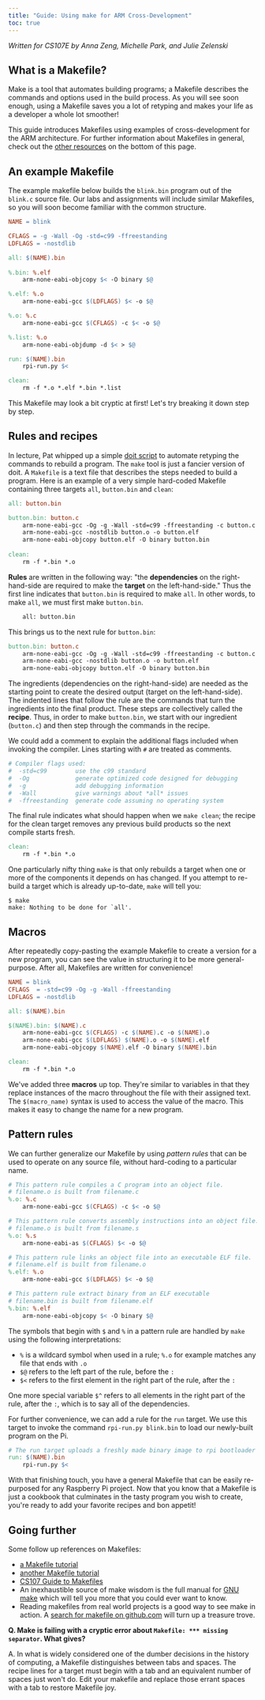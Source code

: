 ```yaml
---
title: "Guide: Using make for ARM Cross-Development"
toc: true
---
```


*Written for CS107E by Anna Zeng, Michelle Park, and Julie Zelenski*

## What is a Makefile?

Make is a tool that automates building programs;
a Makefile describes the commands and options used in the build
process. As you will see soon enough, using a Makefile saves you a lot of retyping and makes your life
as a developer a whole lot smoother!

This guide introduces Makefiles using examples of cross-development for the ARM architecture. For further information about Makefiles in general,
check out the [other resources](#resources) on the bottom of this page.

## An example Makefile
The example makefile below builds the `blink.bin` program out of the `blink.c` source file.
Our labs and assignments will include similar Makefiles, 
so you will soon become familiar with the common structure.

```makefile
NAME = blink

CFLAGS = -g -Wall -Og -std=c99 -ffreestanding
LDFLAGS = -nostdlib

all: $(NAME).bin
 
%.bin: %.elf
	arm-none-eabi-objcopy $< -O binary $@

%.elf: %.o
	arm-none-eabi-gcc $(LDFLAGS) $< -o $@

%.o: %.c
	arm-none-eabi-gcc $(CFLAGS) -c $< -o $@

%.list: %.o
	arm-none-eabi-objdump -d $< > $@

run: $(NAME).bin
	rpi-run.py $<

clean:
	rm -f *.o *.elf *.bin *.list
```

This Makefile may look a bit cryptic at first! Let's try breaking it down step by step.

## Rules and recipes

In lecture, Pat whipped up a simple [doit script](/lectures/ASM/code/blink/doit) to automate retyping the commands to rebuild a program. The `make` tool is just a fancier version of doit. A `Makefile` is a text file that describes the steps needed to build a program.
Here is an example of a very simple hard-coded Makefile containing three targets `all`, `button.bin` and `clean`:
    
```makefile
all: button.bin

button.bin: button.c
	arm-none-eabi-gcc -Og -g -Wall -std=c99 -ffreestanding -c button.c -o button.o
	arm-none-eabi-gcc -nostdlib button.o -o button.elf
	arm-none-eabi-objcopy button.elf -O binary button.bin
    
clean: 
	rm -f *.bin *.o
```

__Rules__ are written in the following way: "the __dependencies__ on the right-hand-side are required
to make the __target__ on the left-hand-side." Thus the first line
indicates that `button.bin` is required to make `all`. In other words, to make `all`, we must first make `button.bin`.
```makefile
    all: button.bin
```

This brings us to the next rule for `button.bin`:
```makefile
button.bin: button.c
	arm-none-eabi-gcc -Og -g -Wall -std=c99 -ffreestanding -c button.c -o button.o
	arm-none-eabi-gcc -nostdlib button.o -o button.elf
	arm-none-eabi-objcopy button.elf -O binary button.bin
```
The ingredients (dependencies on the right-hand-side) are needed as the starting point to create the desired output (target on the left-hand-side). The indented lines that follow the rule are the commands that turn the ingredients into the final product. These steps are collectively called the __recipe__. Thus, in order to make `button.bin`, we start with our ingredient (`button.c`) and then step through the commands in the recipe.

We could add a comment to explain the additional flags included when invoking the compiler. Lines starting with `#` are treated as comments.
```makefile
# Compiler flags used:
#  -std=c99        use the c99 standard
#  -Og             generate optimized code designed for debugging
#  -g              add debugging information
#  -Wall           give warnings about *all* issues
#  -ffreestanding  generate code assuming no operating system
```

The final rule indicates what should happen when we `make clean`; the recipe for the clean target removes any previous build products so the next compile starts fresh.
```makefile
clean: 
	rm -f *.bin *.o
```

One particularly nifty thing `make` is that only rebuilds a target when one or more of the components it depends on has changed.  If you attempt to re-build a target which is already up-to-date, `make` will tell you:
```console
$ make
make: Nothing to be done for `all'.
```

## Macros

After repeatedly copy-pasting the example Makefile to create a version for a new program, you can see the value in structuring it to be more general-purpose. After all, Makefiles are written for convenience! 

```makefile
NAME = blink
CFLAGS  = -std=c99 -Og -g -Wall -ffreestanding
LDFLAGS = -nostdlib

all: $(NAME).bin

$(NAME).bin: $(NAME).c
	arm-none-eabi-gcc $(CFLAGS) -c $(NAME).c -o $(NAME).o
	arm-none-eabi-gcc $(LDFLAGS) $(NAME).o -o $(NAME).elf
	arm-none-eabi-objcopy $(NAME).elf -O binary $(NAME).bin

clean: 
	rm -f *.bin *.o
```
We've added three __macros__ up top. They're similar to variables
in that they replace instances of the macro throughout the file with their assigned text.
The `$(macro_name)` syntax is used to access the value of the macro.
This makes it easy to change the name for a new program.

## Pattern rules
We can further generalize our Makefile by using _pattern rules_ that can be used to operate on any source file, without hard-coding to a particular name.

```makefile
# This pattern rule compiles a C program into an object file.
# filename.o is built from filename.c
%.o: %.c
	arm-none-eabi-gcc $(CFLAGS) -c $< -o $@

# This pattern rule converts assembly instructions into an object file.
# filename.o is built from filename.s
%.o: %.s
	arm-none-eabi-as $(CFLAGS) $< -o $@

# This pattern rule links an object file into an executable ELF file.
# filename.elf is built from filename.o
%.elf: %.o
	arm-none-eabi-gcc $(LDFLAGS) $< -o $@

# This pattern rule extract binary from an ELF executable
# filename.bin is built from filename.elf
%.bin: %.elf
	arm-none-eabi-objcopy $< -O binary $@
```

The symbols that begin with `$` and `%` in a pattern rule are handled by `make` using the following interpretations:

* `%` is a wildcard symbol when used in a rule; `%.o` for example matches any file that ends with `.o`
* `$@` refers to the left part of the rule, before the `:`
* `$<` refers to the first element in the right part of the rule, after the `:`

One more special variable `$^` refers to all elements in the right part of the rule, after the `:`, which is to say all of the dependencies.

For further convenience, we can add a rule for the `run` target. We use this target to invoke the command `rpi-run.py blink.bin` to load our newly-built program on the Pi.

```makefile
# The run target uploads a freshly made binary image to rpi bootloader
run: $(NAME).bin
	rpi-run.py $<
```

With that finishing touch, you have a general Makefile that can be easily re-purposed for any Raspberry Pi project. Now that you know that a Makefile is just a cookbook that culminates in the tasty program you wish to create, you're ready to add your favorite recipes and bon appetit!

## Going further
<a name="resources"></a>

Some follow up references on Makefiles:
- [a Makefile tutorial](http://www.opussoftware.com/tutorial/TutMakefile.htm)
- [another Makefile tutorial](http://www.delorie.com/djgpp/doc/ug/larger/makefiles.html)
- [CS107 Guide to Makefiles](https://web.stanford.edu/class/archive/cs/cs107/cs107.1186/guide/make.html)
- An inexhaustible source of make wisdom is the full manual for [GNU make](https://www.gnu.org/software/make/manual/html_node/index.html) which will tell you more that you could ever want to know. 
- Reading makefiles from real world projects is a good way to see make in action.  A [search for makefile on github.com](https://github.com/search?q=makefile) will turn up a treasure trove.


__Q. Make is failing with a cryptic error about `Makefile: *** missing separator`. What gives?__

A. In what is widely considered one of the dumber decisions in the history of computing, a Makefile distinguishes between tabs and spaces. The recipe lines for a target must begin with a tab and an equivalent number of spaces just won't do. Edit your makefile and replace those errant spaces with a tab to restore Makefile joy.
